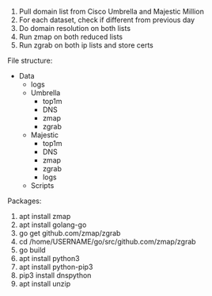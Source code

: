 1. Pull domain list from Cisco Umbrella and Majestic Million
2. For each dataset, check if different from previous day
3. Do domain resolution on both lists
4. Run zmap on both reduced lists
5. Run zgrab on both ip lists and store certs



File structure: 
- Data
  - logs
  - Umbrella
    - top1m
    - DNS
    - zmap
    - zgrab
  - Majestic
    - top1m
    - DNS
    - zmap
    - zgrab
    - logs
  - Scripts




Packages:
1. apt install zmap
2. apt install golang-go
3. go get github.com/zmap/zgrab
4. cd /home/USERNAME/go/src/github.com/zmap/zgrab
5. go build
6. apt install python3 
7. apt install python-pip3
8. pip3 install dnspython
9. apt install unzip